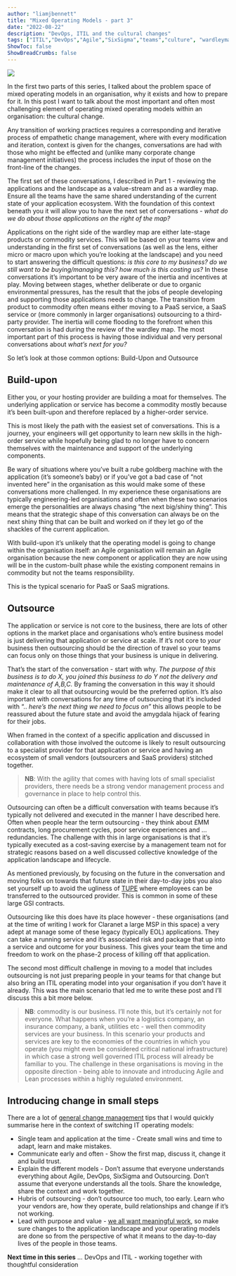 ```yaml
---
author: "liamjbennett"
title: "Mixed Operating Models - part 3"
date: "2022-08-22"
description: "DevOps, ITIL and the cultural changes"
tags: ["ITIL","DevOps","Agile","SixSigma","teams","culture", "wardleymapping", "outsourcing"]
ShowToc: false
ShowBreadCrumbs: false
---
```


![](/img/2022/operatingmodel-3-titlepage.jpeg)

In the first two parts of this series, I talked about the problem space of mixed operating models in an organisation, why it exists and how to prepare for it. In this post I want to talk about the most important and often most challenging element of operating mixed operating models within an organisation: the cultural change.

Any transition of working practices requires a corresponding and iterative process of empathetic change management, where with every modification and iteration, context is given for the changes, conversations are had with those who might be effected and (unlike many corporate change management initiatives) the process includes the input of those on the front-line of the changes. 

The first set of these conversations, I described in Part 1 - reviewing the applications and the landscape as a value-stream and as a wardley map. Ensure all the teams have the same shared understanding of the current state of your application ecosystem. With the foundation of this context beneath you it will allow you to have the next set of conversations - *what do we do about those applications on the right of the map?* 

Applications on the right side of the wardley map are either late-stage products or commodity services. This will be based on your teams view and understanding in the first set of conversations (as well as the lens, either micro or macro upon which you’re looking at the landscape) and you need to start answering the difficult questions: *is this core to my business? do we still want to be buying/managing this? how much is this costing us?* In these conversations it’s important to be very aware of the inertia and incentives at play. Moving between stages, whether deliberate or due to organic environmental pressures, has the result that the jobs of people developing and supporting those applications needs to change. The transition from product to commodity often means either moving to a PaaS service, a SaaS service or (more commonly in larger organisations) outsourcing to a third-party provider. The inertia will come flooding to the forefront when this conversation is had during the review of the wardley map. The most important part of this process is having those individual and very personal conversations about *what’s next for you?* 

So let’s look at those common options: Build-Upon and Outsource

## Build-upon

Either you, or your hosting provider are building a moat for themselves. The underlying application or service has become a commodity mostly because it’s been built-upon and therefore replaced by a higher-order service. 

This is most likely the path with the easiest set of conversations. This is a journey, your engineers will get opportunity to learn new skills in the high-order service while hopefully being glad to no longer have to concern themselves with the maintenance and support of the underlying components. 

Be wary of situations where you’ve built a rube goldberg machine with the application (it’s someone’s baby) or if you’ve got a bad case of “not invented here” in the organisation as this would make some of these conversations more challenged. In my experience these organisations are typically engineering-led organisations and often when these two scenarios emerge the personalities are always chasing “the next big/shiny thing”. This means that the strategic shape of this conversation can always be on the next shiny thing that can be built and worked on if they let go of the shackles of the current application.

With build-upon it’s unlikely that the operating model is going to change within the organisation itself: an Agile organisation will remain an Agile organisation because the new component or application they are now using will be in the custom-built phase while the existing component remains in commodity but not the teams responsibility. 

This is the typical scenario for PaaS or SaaS migrations.

## Outsource

The application or service is not core to the business, there are lots of other options in the market place and organisations who’s entire business model is just delivering that application or service at scale. If it’s not core to *your* business then outsourcing should be the direction of travel so your teams can focus only on those things that your business is unique in delivering. 

That’s the start of the conversation - start with why. *The purpose of this business is to do X, you joined this business to do Y not the delivery and maintenance of A,B,C.* By framing the conversation in this way it should make it clear to all that outsourcing would be the preferred option. It’s also important with conversations for any time of outsourcing that it’s included with “.. *here’s the next thing* *we need to focus on”* this allows people to be reassured about the future state and avoid the amygdala hijack of fearing for their jobs.

When framed in the context of a specific application and discussed in collaboration with those involved the outcome is likely to result outsourcing to a specialist provider for that application or service and having an ecosystem of small vendors (outsourcers and SaaS providers) stitched together.

> **NB**: With the agility that comes with having lots of small specialist providers, there needs be  a strong vendor management process and governance in place to help control this.

Outsourcing can often be a difficult conversation with teams because it’s typically not delivered and executed in the manner I have described here. Often when people hear the term outsourcing - they think about £MM contracts, long procurement cycles, poor service experiences and … redundancies. The challenge with this in large organisations is that it’s typically executed as a cost-saving exercise by a management team not for strategic reasons based on a well discussed collective knowledge of the application landscape and lifecycle. 

As mentioned previously, by focusing on the future in the conversation and moving folks on towards that future state in their day-to-day jobs you also set yourself up to avoid the ugliness of [TUPE]([https://www.hrreview.co.uk/hr-news/strategy-news/naomi-sansom-employment-law-outsourcing-tupe-not-tupe/56417](https://www.hrreview.co.uk/hr-news/strategy-news/naomi-sansom-employment-law-outsourcing-tupe-not-tupe/56417)) where employees can be transferred to the outsourced provider. This is common in some of these large GSI contracts.

Outsourcing like this does have its place however - these organisations (and at the time of writing I work for Claranet a large MSP in this space) a very adept at manage some of these legacy (typically EOL) applications. They can take a running service and it’s associated risk and package that up into a service and outcome for your business. This gives your team the time and freedom to work on the phase-2 process of killing off that application. 

The second most difficult challenge in moving to a model that includes outsourcing is not just preparing people in your teams for that change but also bring an ITIL operating model into your organisation if you don’t have it already. This was the main scenario that led me to write these post and I’ll discuss this a bit more below.

> **NB**: commodity is our business. I’ll note this, but it’s certainly not for everyone. What happens when you’re a logistics company, an insurance company, a bank, utilities etc - well then commodity services are your business. In this scenario your products and services are key to the economies of the countries in which you operate (you might even be considered critical national infrastructure) in which case a strong well governed ITIL process will already be familiar to you. The challenge in these organisations is moving in the opposite direction - being able to innovate and introducing Agile and Lean processes within a highly regulated environment. 

## Introducing change in small steps

There are a lot of [general change management]([https://open.lib.umn.edu/organizationalbehavior/chapter/14-3-organizational-change/](https://open.lib.umn.edu/organizationalbehavior/chapter/14-3-organizational-change/)) tips that I would quickly summarise here in the context of switching IT operating models:

- Single team and application at the time - Create small wins and time to adapt, learn and make mistakes.
- Communicate early and often - Show the first map, discuss it, change it and build trust.
- Explain the different models - Don’t assume that everyone understands everything about Agile, DevOps, SixSigma and Outsourcing. Don’t assume that everyone understands all the tools. Share the knowledge, share the context and work together.
- Hubris of outsourcing - don’t outsource too much, too early. Learn who your vendors are, how they operate, build relationships and change if it’s not working.
- Lead with purpose and value - [we all want meaningful work]([https://sloanreview.mit.edu/article/the-importance-of-meaningful-work/](https://sloanreview.mit.edu/article/the-importance-of-meaningful-work/)), so make sure changes to the application landscape and your operating models are done so from the perspective of what it means to the day-to-day lives of the people in those teams.

**Next time in this series** … DevOps and ITIL - working together with thoughtful consideration